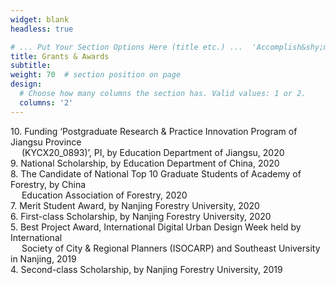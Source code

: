 ```yaml
---
widget: blank
headless: true

# ... Put Your Section Options Here (title etc.) ...  'Accomplish&shy;ments'
title: Grants & Awards
subtitle:
weight: 70  # section position on page
design:
  # Choose how many columns the section has. Valid values: 1 or 2.
  columns: '2'
---
```


10\. Funding ‘Postgraduate Research & Practice Innovation Program of Jiangsu Province <br /> &emsp; (KYCX20_0893)’, PI, by Education Department of Jiangsu, 2020\
9\. National Scholarship, by Education Department of China, 2020\
8\. The Candidate of National Top 10 Graduate Students of Academy of Forestry, by China <br /> &emsp; Education Association of Forestry, 2020\
7\. Merit Student Award, by Nanjing Forestry University, 2020\
6\. First-class Scholarship, by Nanjing Forestry University, 2020\
5\. Best Project Award, International Digital Urban Design Week held by International <br /> &emsp; Society of City & Regional Planners (ISOCARP) and Southeast University in Nanjing, 2019\
4\. Second-class Scholarship, by Nanjing Forestry University, 2019



